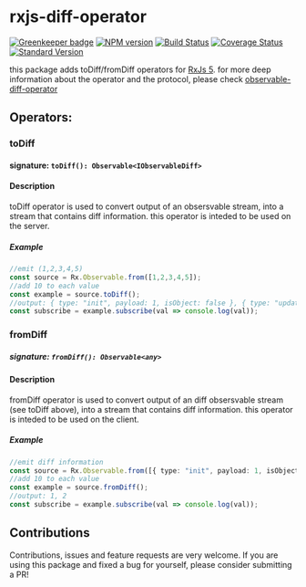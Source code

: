 # rxjs-diff-operator

[![Greenkeeper badge](https://badges.greenkeeper.io/DxCx/rxjs-diff-operator.svg)](https://greenkeeper.io/)
[![NPM version](https://img.shields.io/npm/v/rxjs-diff-operator.svg)](https://www.npmjs.com/package/rxjs-diff-operator)
[![Build Status](https://travis-ci.org/DxCx/rxjs-diff-operator.svg?branch=master)](https://travis-ci.org/DxCx/rxjs-diff-operator)
[![Coverage Status](https://coveralls.io/repos/github/DxCx/rxjs-diff-operator/badge.svg?branch=master)](https://coveralls.io/github/DxCx/rxjs-diff-operator?branch=master)
[![Standard Version](https://img.shields.io/badge/release-standard%20version-brightgreen.svg)](https://github.com/conventional-changelog/standard-version)

this package adds toDiff/fromDiff operators for [RxJs 5](https://github.com/ReactiveX/rxjs).
for more deep information about the operator and the protocol, please check [observable-diff-operator](https://www.github.com/DxCx/observable-diff-operator)

## Operators:
### toDiff
#### signature: `toDiff(): Observable<IObservableDiff>`
#### Description

toDiff operator is used to convert output of an obsersvable stream,
into a stream that contains diff information.
this operator is inteded to be used on the server.

##### Example

```typescript
//emit (1,2,3,4,5)
const source = Rx.Observable.from([1,2,3,4,5]);
//add 10 to each value
const example = source.toDiff();
//output: { type: "init", payload: 1, isObject: false }, { type: "update", payload: 2 }, ...
const subscribe = example.subscribe(val => console.log(val));
```

### fromDiff
##### signature: `fromDiff(): Observable<any>`
#### Description

fromDiff operator is used to convert output of an diff obsersvable stream (see toDiff above),
into a stream that contains diff information.
this operator is inteded to be used on the client.

##### Example

```typescript
//emit diff information
const source = Rx.Observable.from([{ type: "init", payload: 1, isObject: false }, { type: "update", payload: 2 }, { type: "complete" }]);
//add 10 to each value
const example = source.fromDiff();
//output: 1, 2
const subscribe = example.subscribe(val => console.log(val));
```

## Contributions

Contributions, issues and feature requests are very welcome. If you are using this package and fixed a bug for yourself, please consider submitting a PR!
